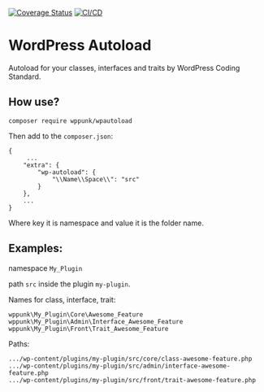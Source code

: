 [![Coverage Status](https://coveralls.io/repos/github/wppunk/wpautoload/badge.svg?branch=master)](https://coveralls.io/github/wppunk/wpautoload?branch=master) [![CI/CD](https://github.com/wppunk/wpautoload/workflows/GitHub%20Actions/badge.svg)](https://github.com/mdenisenko/WP-Autoload)
# WordPress Autoload
Autoload for your classes, interfaces and traits by WordPress Coding Standard.

## How use?

```
composer require wppunk/wpautoload
```
Then add to the `composer.json`:
```
{
	 ...
	"extra": {
		"wp-autoload": {
			"\\Name\\Space\\": "src"
		}
	},
	...
}
```
Where key it is namespace and value it is the folder name.

## Examples:

namespace `My_Plugin`

path `src` inside the plugin `my-plugin`.

Names for class, interface, trait:
```
wppunk\My_Plugin\Core\Awesome_Feature
wppunk\My_Plugin\Admin\Interface_Awesome_Feature
wppunk\My_Plugin\Front\Trait_Awesome_Feature
```

Paths:
```
.../wp-content/plugins/my-plugin/src/core/class-awesome-feature.php
.../wp-content/plugins/my-plugin/src/admin/interface-awesome-feature.php
.../wp-content/plugins/my-plugin/src/front/trait-awesome-feature.php
``` 
